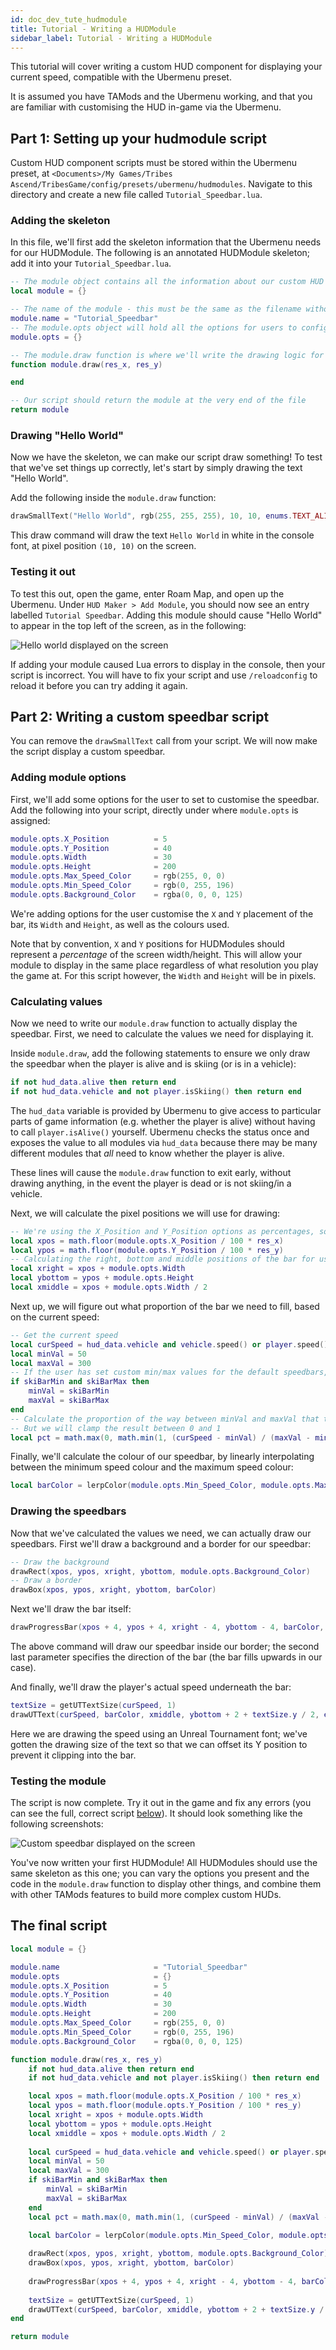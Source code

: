 ```yaml
---
id: doc_dev_tute_hudmodule
title: Tutorial - Writing a HUDModule
sidebar_label: Tutorial - Writing a HUDModule
---
```


This tutorial will cover writing a custom HUD component for displaying your current speed, compatible with the Ubermenu preset.

It is assumed you have TAMods and the Ubermenu working, and that you are familiar with customising the HUD in-game via the Ubermenu.

## Part 1: Setting up your hudmodule script

Custom HUD component scripts must be stored within the Ubermenu preset, at `<Documents>/My Games/Tribes Ascend/TribesGame/config/presets/ubermenu/hudmodules`. Navigate to this directory and create a new file called `Tutorial_Speedbar.lua`.

### Adding the skeleton

In this file, we'll first add the skeleton information that the Ubermenu needs for our HUDModule. The following is an annotated HUDModule skeleton; add it into your `Tutorial_Speedbar.lua`.

```lua
-- The module object contains all the information about our custom HUD module
local module = {}

-- The name of the module - this must be the same as the filename without .lua on the end
module.name = "Tutorial_Speedbar" 
-- The module.opts object will hold all the options for users to configure in the Ubermenu
module.opts = {}

-- The module.draw function is where we'll write the drawing logic for our module
function module.draw(res_x, res_y)

end

-- Our script should return the module at the very end of the file
return module
```

### Drawing "Hello World"

Now we have the skeleton, we can make our script draw something! To test that we've set things up correctly, let's start by simply drawing the text "Hello World".

Add the following inside the `module.draw` function:

```lua
drawSmallText("Hello World", rgb(255, 255, 255), 10, 10, enums.TEXT_ALIGN_LEFT, 0, 1)
```

This draw command will draw the text `Hello World` in white in the console font, at pixel position `(10, 10)` on the screen.

### Testing it out

To test this out, open the game, enter Roam Map, and open up the Ubermenu. Under `HUD Maker > Add Module`, you should now see an entry labelled `Tutorial Speedbar`. Adding this module should cause "Hello World" to appear in the top left of the screen, as in the following:

![Hello world displayed on the screen](\img\docs\doc_dev_tute_hudmodule-1.png)

If adding your module caused Lua errors to display in the console, then your script is incorrect. You will have to fix your script and use `/reloadconfig` to reload it before you can try adding it again.

## Part 2: Writing a custom speedbar script

You can remove the `drawSmallText` call from your script. We will now make the script display a custom speedbar.

### Adding module options

First, we'll add some options for the user to set to customise the speedbar. Add the following into your script, directly under where `module.opts` is assigned:

```lua
module.opts.X_Position			= 5
module.opts.Y_Position			= 40
module.opts.Width		    	= 30
module.opts.Height				= 200
module.opts.Max_Speed_Color 	= rgb(255, 0, 0)
module.opts.Min_Speed_Color		= rgb(0, 255, 196)
module.opts.Background_Color 	= rgba(0, 0, 0, 125)
```

We're adding options for the user customise the `X` and `Y` placement of the bar, its `Width` and `Height`, as well as the colours used.

Note that by convention, `X` and `Y` positions for HUDModules should represent a _percentage_ of the screen width/height. This will allow your module to display in the same place regardless of what resolution you play the game at. For this script however, the `Width` and `Height` will be in pixels.

### Calculating values

Now we need to write our `module.draw` function to actually display the speedbar. First, we need to calculate the values we need for displaying it.

Inside `module.draw`, add the following statements to ensure we only draw the speedbar when the player is alive and is skiing (or is in a vehicle):

```lua
if not hud_data.alive then return end
if not hud_data.vehicle and not player.isSkiing() then return end
```

The `hud_data` variable is provided by Ubermenu to give access to particular parts of game information (e.g. whether the player is alive) without having to call `player.isAlive()` yourself. Ubermenu checks the status once and exposes the value to all modules via `hud_data` because there may be many different modules that _all_ need to know whether the player is alive.

These lines will cause the `module.draw` function to exit early, without drawing anything, in the event the player is dead or is not skiing/in a vehicle.

Next, we will calculate the pixel positions we will use for drawing:

```lua
-- We're using the X_Position and Y_Position options as percentages, so we need to calculate the pixel values for them
local xpos = math.floor(module.opts.X_Position / 100 * res_x)
local ypos = math.floor(module.opts.Y_Position / 100 * res_y)
-- Calculating the right, bottom and middle positions of the bar for use in drawing
local xright = xpos + module.opts.Width
local ybottom = ypos + module.opts.Height
local xmiddle = xpos + module.opts.Width / 2
```

Next up, we will figure out what proportion of the bar we need to fill, based on the current speed:

```lua
-- Get the current speed
local curSpeed = hud_data.vehicle and vehicle.speed() or player.speed()
local minVal = 50
local maxVal = 300
-- If the user has set custom min/max values for the default speedbars, let's use those
if skiBarMin and skiBarMax then
    minVal = skiBarMin
    maxVal = skiBarMax
end
-- Calculate the proportion of the way between minVal and maxVal that the player's speed is
-- But we will clamp the result between 0 and 1	
local pct = math.max(0, math.min(1, (curSpeed - minVal) / (maxVal - minVal)))
```

Finally, we'll calculate the colour of our speedbar, by linearly interpolating between the minimum speed colour and the maximum speed colour:

```lua
local barColor = lerpColor(module.opts.Min_Speed_Color, module.opts.Max_Speed_Color, pct)
```

### Drawing the speedbars

Now that we've calculated the values we need, we can actually draw our speedbars. First we'll draw a background and a border for our speedbar:

```lua
-- Draw the background
drawRect(xpos, ypos, xright, ybottom, module.opts.Background_Color)
-- Draw a border
drawBox(xpos, ypos, xright, ybottom, barColor)
```

Next we'll draw the bar itself:

```lua
drawProgressBar(xpos + 4, ypos + 4, xright - 4, ybottom - 4, barColor, 0, pct)
```

The above command will draw our speedbar inside our border; the second last parameter specifies the direction of the bar (the bar fills upwards in our case).

And finally, we'll draw the player's actual speed underneath the bar:

```lua
textSize = getUTTextSize(curSpeed, 1)
drawUTText(curSpeed, barColor, xmiddle, ybottom + 2 + textSize.y / 2, enums.TEXT_ALIGN_CENTER, 1, 1)
```

Here we are drawing the speed using an Unreal Tournament font; we've gotten the drawing size of the text so that we can offset its Y position to prevent it clipping into the bar.

### Testing the module

The script is now complete. Try it out in the game and fix any errors (you can see the full, correct script [below](#the-final-script)). It should look something like the following screenshots:

![Custom speedbar displayed on the screen](\img\docs\doc_dev_tute_hudmodule-2.png)

You've now written your first HUDModule! All HUDModules should use the same skeleton as this one; you can vary the options you present and the code in the `module.draw` function to display other things, and combine them with other TAMods features to build more complex custom HUDs.

## The final script

```lua
local module = {}

module.name             		= "Tutorial_Speedbar"
module.opts            			= {}
module.opts.X_Position			= 5
module.opts.Y_Position			= 40
module.opts.Width		    	= 30
module.opts.Height				= 200
module.opts.Max_Speed_Color 	= rgb(255, 0, 0)
module.opts.Min_Speed_Color		= rgb(0, 255, 196)
module.opts.Background_Color 	= rgba(0, 0, 0, 125)

function module.draw(res_x, res_y)
	if not hud_data.alive then return end
	if not hud_data.vehicle and not player.isSkiing() then return end

	local xpos = math.floor(module.opts.X_Position / 100 * res_x)
	local ypos = math.floor(module.opts.Y_Position / 100 * res_y)
	local xright = xpos + module.opts.Width
	local ybottom = ypos + module.opts.Height
	local xmiddle = xpos + module.opts.Width / 2
	
	local curSpeed = hud_data.vehicle and vehicle.speed() or player.speed()
	local minVal = 50
	local maxVal = 300
	if skiBarMin and skiBarMax then
		minVal = skiBarMin
		maxVal = skiBarMax
	end	
	local pct = math.max(0, math.min(1, (curSpeed - minVal) / (maxVal - minVal)))

	local barColor = lerpColor(module.opts.Min_Speed_Color, module.opts.Max_Speed_Color, pct)
	
	drawRect(xpos, ypos, xright, ybottom, module.opts.Background_Color)
	drawBox(xpos, ypos, xright, ybottom, barColor)
	
	drawProgressBar(xpos + 4, ypos + 4, xright - 4, ybottom - 4, barColor, 0, pct)
	
	textSize = getUTTextSize(curSpeed, 1)
	drawUTText(curSpeed, barColor, xmiddle, ybottom + 2 + textSize.y / 2, enums.TEXT_ALIGN_CENTER, 1, 1)
end

return module
```